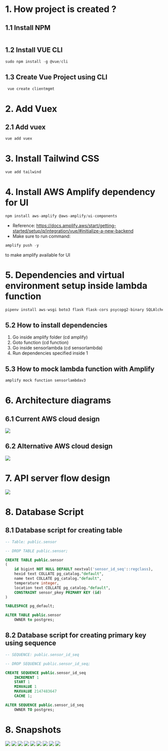 # 1. How project is created ? #
## 1.1 Install NPM ##
```js

```

## 1.2 Install VUE CLI ##
```js
sudo npm install -g @vue/cli
```

## 1.3 Create Vue Project using CLI ##
```js
 vue create clientmgmt
```

# 2. Add Vuex #
## 2.1 Add vuex ##
```js
vue add vuex
```

# 3. Install Tailwind CSS #
```js
vue add tailwind 
```

# 4. Install AWS Amplify dependency for UI #
```js
npm install aws-amplify @aws-amplify/ui-components
```
- Reference: https://docs.amplify.aws/start/getting-started/setup/q/integration/vue/#initialize-a-new-backend
- Make sure to run command:
```js 
amplify push -y
```
to make amplify available for UI

# 5. Dependencies and virtual environment setup inside lambda function #
```python
pipenv install aws-wsgi boto3 flask flask-cors psycopg2-binary SQLAlchemy SQLAlchemy-serializer
```

## 5.2 How to install dependencies ##
1. Go inside amplify folder (cd amplify)
2. Goto function (cd function)
3. Go inside sensorlambda (cd sensorlambda)
4. Run dependencies specified inside 1

## 5.3 How to mock lambda function with Amplify ##
```python
amplify mock function sensorlambdav3
```

# 6. Architecture diagrams #
## 6.1 Current AWS cloud design ##
<img src="Snapshots/current-design.png"/>

## 6.2 Alternative AWS cloud design ##
<img src="Snapshots/alternative-design.png"/>

# 7. API server flow design #
<img src="Snapshots/api-design.png"/>

# 8. Database Script #
## 8.1 Database script for creating table ##
```sql
-- Table: public.sensor

-- DROP TABLE public.sensor;

CREATE TABLE public.sensor
(
    id bigint NOT NULL DEFAULT nextval('sensor_id_seq'::regclass),
    hexid text COLLATE pg_catalog."default",
    name text COLLATE pg_catalog."default",
    temperature integer,
    location text COLLATE pg_catalog."default",
    CONSTRAINT sensor_pkey PRIMARY KEY (id)
)

TABLESPACE pg_default;

ALTER TABLE public.sensor
    OWNER to postgres;
```

## 8.2 Database script for creating primary key using sequence ##
```sql
-- SEQUENCE: public.sensor_id_seq

-- DROP SEQUENCE public.sensor_id_seq;

CREATE SEQUENCE public.sensor_id_seq
    INCREMENT 1
    START 1
    MINVALUE 1
    MAXVALUE 2147483647
    CACHE 1;

ALTER SEQUENCE public.sensor_id_seq
    OWNER TO postgres;
```


# 8. Snapshots #
<img src="Snapshots/img1.png"/>
<img src="Snapshots/img2.png"/>

<img src="Snapshots/img7.png"/>
<img src="Snapshots/img8.png"/>
<img src="Snapshots/img9.png"/>

<img src="Snapshots/img4.png"/>
<img src="Snapshots/img3.png"/>
<img src="Snapshots/img5.png"/>
<img src="Snapshots/img6.png"/>
